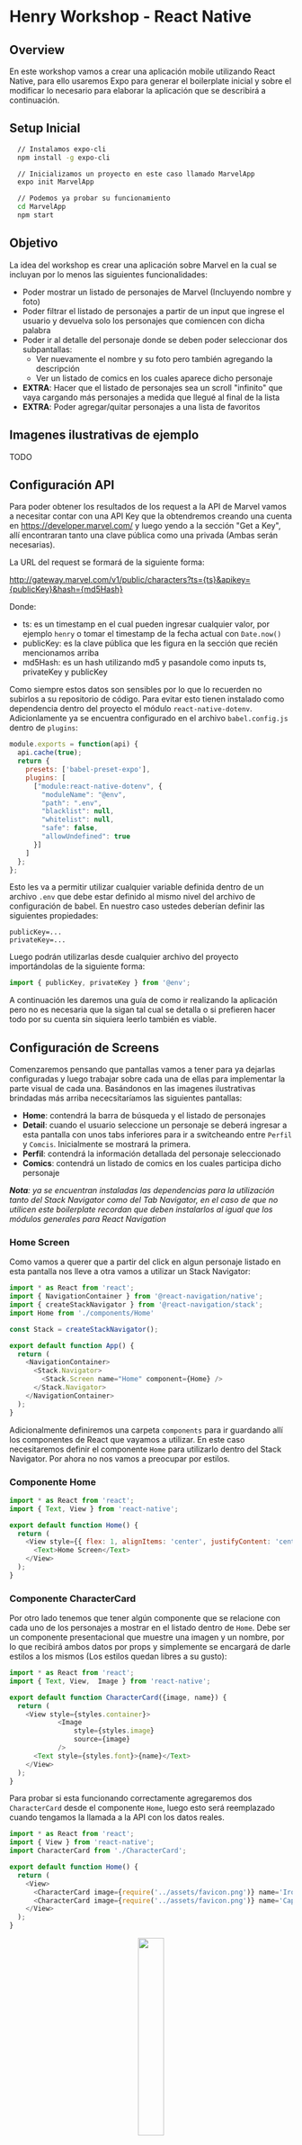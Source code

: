 # Henry Workshop - React Native

## Overview

En este workshop vamos a crear una aplicación mobile utilizando React Native, para ello usaremos Expo para generar el boilerplate inicial y sobre el modificar lo necesario para elaborar la aplicación que se describirá a continuación.

## Setup Inicial

```bash
  // Instalamos expo-cli
  npm install -g expo-cli

  // Inicializamos un proyecto en este caso llamado MarvelApp
  expo init MarvelApp

  // Podemos ya probar su funcionamiento
  cd MarvelApp
  npm start
```

## Objetivo

La idea del workshop es crear una aplicación sobre Marvel en la cual se incluyan por lo menos las siguientes funcionalidades:

 - Poder mostrar un listado de personajes de Marvel (Incluyendo nombre y foto)
 - Poder filtrar el listado de personajes a partir de un input que ingrese el usuario y devuelva solo los personajes que comiencen con dicha palabra
 - Poder ir al detalle del personaje donde se deben poder seleccionar dos subpantallas:
    * Ver nuevamente el nombre y su foto pero también agregando la descripción 
    * Ver un listado de comics en los cuales aparece dicho personaje
- __EXTRA__: Hacer que el listado de personajes sea un scroll "infinito" que vaya cargando más personajes a medida que llegué al final de la lista
- __EXTRA__: Poder agregar/quitar personajes a una lista de favoritos

## Imagenes ilustrativas de ejemplo

TODO

## Configuración API

Para poder obtener los resultados de los request a la API de Marvel vamos a necesitar contar con una API Key que la obtendremos creando una cuenta en https://developer.marvel.com/ y luego yendo a la sección "Get a Key", allí encontraran tanto una clave pública como una privada (Ambas serán necesarias).

La URL del request se formará de la siguiente forma:

http://gateway.marvel.com/v1/public/characters?ts={ts}&apikey={publicKey}&hash={md5Hash}

Donde:
 * ts: es un timestamp en el cual pueden ingresar cualquier valor, por ejemplo `henry` o tomar el timestamp de la fecha actual con `Date.now()`
 * publicKey: es la clave pública que les figura en la sección que recién mencionamos arriba
 * md5Hash: es un hash utilizando md5 y pasandole como inputs ts, privateKey y publicKey

Como siempre estos datos son sensibles por lo que lo recuerden no subirlos a su repositorio de código. Para evitar esto tienen instalado como dependencia dentro del proyecto el módulo `react-native-dotenv`. Adicionlamente ya se encuentra configurado en el archivo `babel.config.js` dentro de `plugins`:

```js
module.exports = function(api) {
  api.cache(true);
  return {
    presets: ['babel-preset-expo'],
    plugins: [
      ["module:react-native-dotenv", {
        "moduleName": "@env",
        "path": ".env",
        "blacklist": null,
        "whitelist": null,
        "safe": false,
        "allowUndefined": true
      }]
    ]
  };
};
```

Esto les va a permitir utilizar cualquier variable definida dentro de un archivo `.env` que debe estar definido al mismo nivel del archivo de configuración de babel. En nuestro caso ustedes deberían definir las siguientes propiedades:

```
publicKey=...
privateKey=...
```

Luego podrán utilizarlas desde cualquier archivo del proyecto importándolas de la siguiente forma:

```js
import { publicKey, privateKey } from '@env';
```

A continuación les daremos una guía de como ir realizando la aplicación pero no es necesaria que la sigan tal cual se detalla o si prefieren hacer todo por su cuenta sin siquiera leerlo también es viable.

## Configuración de Screens

Comenzaremos pensando que pantallas vamos a tener para ya dejarlas configuradas y luego trabajar sobre cada una de ellas para implementar la parte visual de cada una. Basándonos en las imagenes ilustrativas brindadas más arriba nececsitaríamos las siguientes pantallas:

 * __Home__: contendrá la barra de búsqueda y el listado de personajes
 * __Detail__: cuando el usuario seleccione un personaje se deberá ingresar a esta pantalla con unos tabs inferiores para ir a switcheando entre `Perfil` y `Comcis`. Inicialmente se mostrará la primera.
 * __Perfil__: contendrá la información detallada del personaje seleccionado
 * __Comics__: contendrá un listado de comics en los cuales participa dicho personaje

*__Nota__: ya se encuentran instaladas las dependencias para la utilización tanto del Stack Navigator como del Tab Navigator, en el caso de que no utilicen este boilerplate recordan que deben instalarlos al igual que los módulos generales para React Navigation*

 ### Home Screen

Como vamos a querer que a partir del click en algun personaje listado en esta pantalla nos lleve a otra vamos a utilizar un Stack Navigator:

```js
import * as React from 'react';
import { NavigationContainer } from '@react-navigation/native';
import { createStackNavigator } from '@react-navigation/stack';
import Home from './components/Home'

const Stack = createStackNavigator();

export default function App() {
  return (
    <NavigationContainer>
      <Stack.Navigator>
        <Stack.Screen name="Home" component={Home} />
      </Stack.Navigator>
    </NavigationContainer>
  );
}
```

Adicionalmente definiremos una carpeta `components` para ir guardando allí los componentes de React que vayamos a utilizar. En este caso necesitaremos definir el componente `Home` para utilizarlo dentro del Stack Navigator. Por ahora no nos vamos a preocupar por estilos.

### Componente Home

```js
import * as React from 'react';
import { Text, View } from 'react-native';

export default function Home() {
  return (
    <View style={{ flex: 1, alignItems: 'center', justifyContent: 'center' }}>
      <Text>Home Screen</Text>
    </View>
  );
}
```

### Componente CharacterCard

Por otro lado tenemos que tener algún componente que se relacione con cada uno de los personajes a mostrar en el listado dentro de `Home`. Debe ser un componente presentacional que muestre una imagen y un nombre, por lo que recibirá ambos datos por props y simplemente se encargará de darle estilos a los mismos (Los estilos quedan libres a su gusto):

```js
import * as React from 'react';
import { Text, View,  Image } from 'react-native';

export default function CharacterCard({image, name}) {
  return (
    <View style={styles.container}>
			<Image 
				style={styles.image}
				source={image}
			/>
      <Text style={styles.font}>{name}</Text>
    </View>
  );
}
```

Para probar si esta funcionando correctamente agregaremos dos `CharacterCard` desde el componente `Home`, luego esto será reemplazado cuando tengamos la llamada a la API con los datos reales.

```js
import * as React from 'react';
import { View } from 'react-native';
import CharacterCard from './CharacterCard';

export default function Home() {
  return (
    <View>
      <CharacterCard image={require('../assets/favicon.png')} name='Iron Man' />
      <CharacterCard image={require('../assets/favicon.png')} name='Captain America' />
    </View>
  );
}
```

<p align="center">
  <img src="./screens/1.jpeg" style="width: 30%"/>
</p>

Ahora quisieramos que cuando se haga click en alguno de los personajes nos rediriga a la pantalla de `Detail` para eso tenemos que hacer uso del método `navigate` de la prop `navigation` que reciben todos los componentes.

El inconveniente que tenemos ahora es que `CharacterCard` no recibe de forma automática el objeto `navigation` como si lo hace `Home`. Por lo que tenemos dos posibles soluciones:

  1. Le pasamos la prop a `CharacterCard` desde `Home`
  2. Utilizamos el hook `useNavigation` en el componente `CharacterCard` para darle acceso al objeto `navigation`

Adicionalmente, el componente nativo `View` no dispone de un event listener `onPress` para detectar los touches por lo que vamos a cambiarlo por alguno de los Touchables que vimos antes (En particular en nuestra guia de ejemplo utilizaremos el `TouchableOpacity`).

```js
export default function Home() {
  return (
    <View>
      {/* Opcion 1 */}
      <CharacterCard {...props} image={require('../assets/favicon.png')} name='Iron Man' />
      <CharacterCard {...props} image={require('../assets/favicon.png')} name='Captain America' />

      {/* Opcion 2 */}
      <CharacterCard image={require('../assets/favicon.png')} name='Iron Man' />
      <CharacterCard image={require('../assets/favicon.png')} name='Captain America' />
    </View>
  );
}
```

```js
// Opcion 1
export default function CharacterCard({image, name, navigation}) {
  return (
    <TouchableOpacity 
			style={styles.container}
			onPress={() => navigation.navigate('Detail')}
	>
			<Image 
				style={styles.image}
				source={image}
			/>
      <Text style={styles.font}>{name}</Text>
    </TouchableOpacity>
  );
}

// Opcion 2
import { useNavigation } from '@react-navigation/native';

export default function CharacterCard({image, name}) {
	const navigation = useNavigation();
  return (
    <TouchableOpacity 
			style={styles.container}
			onPress={() => navigation.navigate('Detail')}
	>
			<Image 
				style={styles.image}
				source={image}
			/>
      <Text style={styles.font}>{name}</Text>
    </TouchableOpacity>
  );
}
```

### Detail Screen

Ahora nos falta crear la screen para los detalles del personaje ya que sino al hacer click no redirigirá a ninguna parte ya que no encontrará ninguna pantatlla que matchee con 'Detail'.

```js
import Detail from './components/Detail';

export default function App() {
  return (
    <NavigationContainer>
      <Stack.Navigator>
        <Stack.Screen name="Home" component={Home} />
        <Stack.Screen name="Detail" component={Detail} />
      </Stack.Navigator>
    </NavigationContainer>
  );
}
```

Y obviamente tenemos que crear nuestro componente `Detatils` que queremos que sea a su vez un nested navigator ya que queremos tener dos tabs en la parte inferior de este pantalla para poder switchear entre `Information` y `Comics`. Recuerden nuevamente que para este proyecto ya está instalado el módulo para usar un Tab Navigator pero si arrancan de cero van a tener que instalarlo.

```js
import * as React from 'react';
import { createBottomTabNavigator } from '@react-navigation/bottom-tabs';
import MaterialCommunityIcons from 'react-native-vector-icons/Ionicons';

const Tab = createBottomTabNavigator();


export default function Detail() {
  return (
    <Tab.Navigator
      initialRouteName="Information"
      tabBarOptions={{
        activeTintColor: 'darkred'
      }}
    >
      <Tab.Screen 
        name="Information" 
        component={Information} 
        options={{
          tabBarIcon: ({ color, size }) => (
            <MaterialCommunityIcons name="information-circle" color={color} size={size} />
          )
        }}
      />
      <Tab.Screen 
        name="Comics" 
        component={Comics} 
        options={{
          tabBarIcon: ({ color, size }) => (
            <MaterialCommunityIcons name="book" color={color} size={size} />
          )
        }}
      />
    </Tab.Navigator>
  );
}
```

<p align="center">
  <img src="./screens/2.jpeg" style="width: 30%"/>
</p>

Por el momento los componentes `Information` y `Comics` simplementen seran un `<View>` con un `<Text>`, más adelante volveremos sobre ellos para implementarlos bien. Por lo que por ahora habrá que simplemente crear dichos componentes en la carpeta components e importalos en `Detail`.

Si quieren cambiar los iconos del Tab Navigator pueden buscar el listado completo en https://ionic.io/ionicons o incluso pueden utilizar otros paquetes de íconos si prefieren.

### Obtener personajes desde la API

Empecemos a darle más forma a nuestra aplicación sacando los dos personajes hardcodeados que tenemos en `Home` y utilizando los que devuelva la API. En primer lugar vamos a probar si la conexión de la API es exitosa intentado hacer un request cuando el componente `Home` se monta.

Para ello vamos a utilizar `axios` y un paquete llamado `md5` para lograr el hash que nos pide la API de Marvel, nuevamente van a estar instalados en este proyecto pero si lo hacen por su cuenta tendran que ejecutar:

```bash
  npm install axios md5
```

Para mejor organizacion vamos a crear un archivo `config.js` dentro de la carpeta `MarvelApp` donde haremos la lógica del hash md5 para luego simplemente traer los valores en los componentes que tengan que hacer los request y usarlos. 

```js
import md5 from 'md5';
// Toma los valores de la clave pública y provada desde el archivo .env
import { publicKey, privateKey } from '@env';

const ts = Date.now();
// Generamos el hash que nos pide la API pasandole como parámetro 
// a la función md5 un string que concatene el ts + privateKey + publicKey
const hash = md5(`${ts}${privateKey}${publicKey}`);

// Exportamos un objeto con los datos necesarios para usar la API
// para que luego podamos importarlo desde cualquier componente
const apiParams = {
  ts,
  apikey: publicKey,
  hash,
	baseURL: 'https://gateway.marvel.com'
};
export default apiParams;
```

Ahora vamos a modificar el componente `Home` para que haga el request:

```js
import apiParams from '../config.js';
import axios from 'axios';

export default function Home() {
  const [isLoading, setLoading] = useState(true);
  const [data, setData] = useState([]);
  const { ts, apikey, hash, baseURL } = apiParams;

  useEffect(() => {
    axios.get(`${baseURL}/v1/public/characters`, {
      params: {
        ts,
        apikey,
        hash
      }
    })
      .then(response => setData(response.data.data.results))
      .catch(error => console.error(error))
      .finally(() => setLoading(false));
  }, []);

  return (
    <View>
      {isLoading 
        ? <ActivityIndicator size="large" color="#00ff00" /> 
        : (
          <FlatList
            data={data}
            keyExtractor={({ id }) => id.toString()}
            renderItem={({ item }) => (
              <CharacterCard 
                image={`${item?.thumbnail?.path}.${item?.thumbnail.extension}`} 
                name={item.name} />
            )}
          />
        )
      }
    </View>
  );
}
```

<p align="center">
  <img src="./screens/3.jpeg" style="width: 30%"/>
</p>
